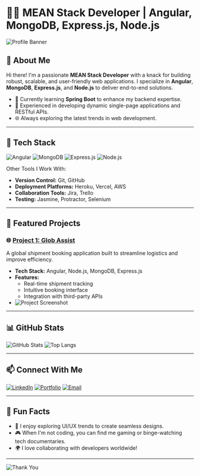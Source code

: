 # 👨‍💻 MEAN Stack Developer | Angular, MongoDB, Express.js, Node.js

![Profile Banner](https://via.placeholder.com/1200x300.png?text=Welcome+to+My+GitHub+Profile) <!-- Replace with a custom banner -->

## 🌟 About Me

Hi there! I'm a passionate **MEAN Stack Developer** with a knack for building robust, scalable, and user-friendly web applications. I specialize in **Angular**, **MongoDB**, **Express.js**, and **Node.js** to deliver end-to-end solutions.

- 🌱 Currently learning **Spring Boot** to enhance my backend expertise.
- 🚀 Experienced in developing dynamic single-page applications and RESTful APIs.
- 🌐 Always exploring the latest trends in web development.

---

## 🚀 Tech Stack

![Angular](https://img.shields.io/badge/Angular-DD0031?style=for-the-badge&logo=angular&logoColor=white)
![MongoDB](https://img.shields.io/badge/MongoDB-47A248?style=for-the-badge&logo=mongodb&logoColor=white)
![Express.js](https://img.shields.io/badge/Express.js-000000?style=for-the-badge&logo=express&logoColor=white)
![Node.js](https://img.shields.io/badge/Node.js-339933?style=for-the-badge&logo=node.js&logoColor=white)

Other Tools I Work With:
- **Version Control:** Git, GitHub
- **Deployment Platforms:** Heroku, Vercel, AWS
- **Collaboration Tools:** Jira, Trello
- **Testing:** Jasmine, Protractor, Selenium

---

## 📂 Featured Projects

### 🌐 [Project 1: Glob Assist](https://github.com/your-glob-assist-repo)
A global shipment booking application built to streamline logistics and improve efficiency.

- **Tech Stack:** Angular, Node.js, MongoDB, Express.js
- **Features:**
  - Real-time shipment tracking
  - Intuitive booking interface
  - Integration with third-party APIs
- ![Project Screenshot](https://via.placeholder.com/600x300.png?text=Project+1+Screenshot)

---

## 📊 GitHub Stats

![GitHub Stats](https://github-readme-stats.vercel.app/api?username=yourusername&show_icons=true&theme=radical)
![Top Langs](https://github-readme-stats.vercel.app/api/top-langs/?username=yourusername&layout=compact&theme=radical)

---

## 📫 Connect With Me

[![LinkedIn](https://img.shields.io/badge/LinkedIn-0A66C2?style=for-the-badge&logo=linkedin&logoColor=white)](https://linkedin.com/in/yourprofile)
[![Portfolio](https://img.shields.io/badge/Portfolio-000000?style=for-the-badge&logo=react&logoColor=white)](https://yourportfolio.com)
[![Email](https://img.shields.io/badge/Email-D14836?style=for-the-badge&logo=gmail&logoColor=white)](mailto:your-email@gmail.com)

---

## 🌟 Fun Facts
- 🎨 I enjoy exploring UI/UX trends to create seamless designs.
- 🎮 When I'm not coding, you can find me gaming or binge-watching tech documentaries.
- 🌍 I love collaborating with developers worldwide!

---

![Thank You](https://via.placeholder.com/1200x200.png?text=Thank+You+for+Visiting+My+Profile!)
